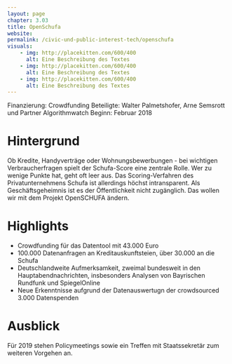 ```yaml
---
layout: page
chapter: 3.03
title: OpenSchufa
website:
permalink: /civic-und-public-interest-tech/openschufa
visuals:
    - img: http://placekitten.com/600/400
      alt: Eine Beschreibung des Textes
    - img: http://placekitten.com/600/400
      alt: Eine Beschreibung des Textes
    - img: http://placekitten.com/600/400
      alt: Eine Beschreibung des Textes
---
```


Finanzierung: Crowdfunding
Beteiligte: Walter Palmetshofer, Arne Semsrott und Partner Algorithmwatch
Beginn: Februar 2018

# Hintergrund

Ob Kredite, Handyverträge oder Wohnungsbewerbungen - bei wichtigen Verbraucherfragen spielt der Schufa-Score eine zentrale Rolle. Wer zu wenige Punkte hat, geht oft leer aus. Das Scoring-Verfahren des Privatunternehmens Schufa ist allerdings höchst intransparent. Als Geschäftsgeheimnis ist es der Öffentlichkeit nicht zugänglich. Das wollen wir mit dem Projekt OpenSCHUFA ändern.

# Highlights

* Crowdfunding für das Datentool mit 43.000 Euro
* 100.000 Datenanfragen an Kreditauskunftsteien, über 30.000 an die Schufa
* Deutschlandweite Aufmerksamkeit, zweimal bundesweit in den Hauptabendnachrichten, insbesonders Analysen von Bayrischen Rundfunk und SpiegelOnline
* Neue Erkenntnisse aufgrund der Datenauswertugn der crowdsourced 3.000 Datenspenden 

# Ausblick

Für 2019 stehen Policymeetings sowie ein Treffen mit Staatssekretär zum weiteren Vorgehen an.
